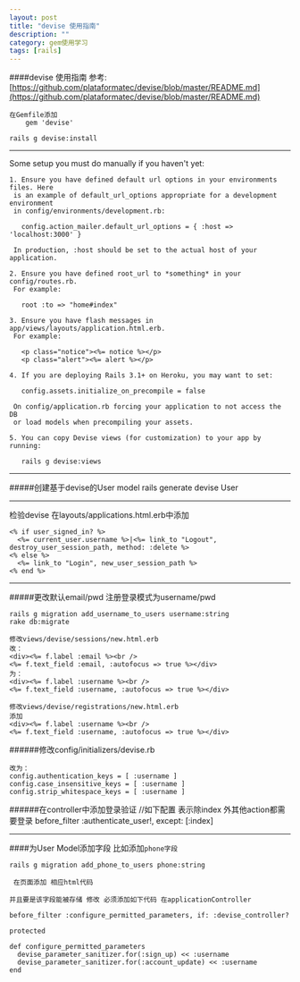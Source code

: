 ```yaml
---
layout: post
title: "devise 使用指南"
description: ""
category: gem使用学习 
tags: [rails]
---
```





####devise 使用指南
参考: [https://github.com/plataformatec/devise/blob/master/README.md](https://github.com/plataformatec/devise/blob/master/README.md)

    在Gemfile添加
        gem 'devise'
        
    rails g devise:install
    
___

Some setup you must do manually if you haven't yet:

    1. Ensure you have defined default url options in your environments files. Here 
     is an example of default_url_options appropriate for a development environment 
     in config/environments/development.rb:
     
       config.action_mailer.default_url_options = { :host => 'localhost:3000' }
    
     In production, :host should be set to the actual host of your application.
    
    2. Ensure you have defined root_url to *something* in your config/routes.rb.
     For example:
    
       root :to => "home#index"
    
    3. Ensure you have flash messages in app/views/layouts/application.html.erb.
     For example:
    
       <p class="notice"><%= notice %></p>
       <p class="alert"><%= alert %></p>
    
    4. If you are deploying Rails 3.1+ on Heroku, you may want to set:
    
       config.assets.initialize_on_precompile = false
    
     On config/application.rb forcing your application to not access the DB
     or load models when precompiling your assets.
    
    5. You can copy Devise views (for customization) to your app by running:
    
       rails g devise:views

___

#####创建基于devise的User model
    rails generate devise User

___

检验devise 在layouts/applications.html.erb中添加
    
    <% if user_signed_in? %>
      <%= current_user.username %>|<%= link_to "Logout", destroy_user_session_path, method: :delete %>
    <% else %>
      <%= link_to "Login", new_user_session_path %>
    <% end %>

___

#####更改默认email/pwd 注册登录模式为username/pwd

    rails g migration add_username_to_users username:string
    rake db:migrate
    
    修改views/devise/sessions/new.html.erb
    改：
    <div><%= f.label :email %><br />
    <%= f.text_field :email, :autofocus => true %></div>
    为：
    <div><%= f.label :username %><br />
    <%= f.text_field :username, :autofocus => true %></div>
    
    修改views/devise/registrations/new.html.erb
    添加
    <div><%= f.label :username %><br />
    <%= f.text_field :username, :autofocus => true %></div>


######修改config/initializers/devise.rb
    
    改为：
    config.authentication_keys = [ :username ]
    config.case_insensitive_keys = [ :username ]
    config.strip_whitespace_keys = [ :username ]

######在controller中添加登录验证
    //如下配置 表示除index 外其他action都需要登录
    before_filter :authenticate_user!, except: [:index]
    

___

####为User Model添加字段 比如添加`phone字段`


    rails g migration add_phone_to_users phone:string
    
` 在页面添加 相应html代码`

`并且要是该字段能被存储 修改 必须添加如下代码 在applicationController`
    

    before_filter :configure_permitted_parameters, if: :devise_controller?
    
    protected

    def configure_permitted_parameters
      devise_parameter_sanitizer.for(:sign_up) << :username
      devise_parameter_sanitizer.for(:account_update) << :username
    end
    
